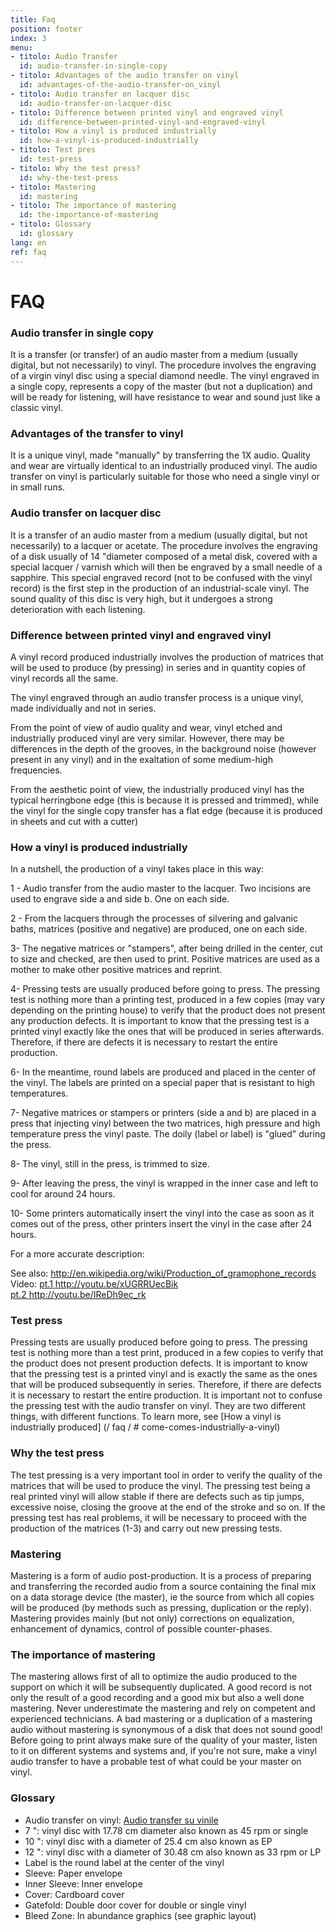 ```yaml
---
title: Faq
position: footer
index: 3
menu:
- titolo: Audio Transfer
  id: audio-transfer-in-single-copy
- titolo: Advantages of the audio transfer on vinyl
  id: advantages-of-the-audio-transfer-on_vinyl
- titolo: Audio transfer on lacquer disc
  id: audio-transfer-on-lacquer-disc
- titolo: Difference between printed vinyl and engraved vinyl
  id: difference-between-printed-vinyl-and-engraved-vinyl
- titolo: How a vinyl is produced industrially
  id: how-a-vinyl-is-produced-industrially
- titolo: Test pres
  id: test-press
- titolo: Why the test press?
  id: why-the-test-press
- titolo: Mastering
  id: mastering
- titolo: The importance of mastering
  id: the-importance-of-mastering
- titolo: Glossary
  id: glossary
lang: en
ref: faq
---
```


# FAQ

### Audio transfer in single copy
It is a transfer (or transfer) of an audio master from a medium (usually digital, but not necessarily) to vinyl. The procedure involves the engraving of a virgin vinyl disc using a special diamond needle. The vinyl engraved in a single copy, represents a copy of the master (but not a duplication) and will be ready for listening, will have resistance to wear and sound just like a classic vinyl.

### Advantages of the transfer to vinyl
It is a unique vinyl, made "manually" by transferring the 1X audio. Quality and wear are virtually identical to an industrially produced vinyl. The audio transfer on vinyl is particularly suitable for those who need a single vinyl or in small runs.

### Audio transfer on lacquer disc
It is a transfer of an audio master from a medium (usually digital, but not necessarily) to a lacquer or acetate. The procedure involves the engraving of a disk usually of 14 "diameter composed of a metal disk, covered with a special lacquer / varnish which will then be engraved by a small needle of a sapphire. This special engraved record (not to be confused with the vinyl record) is the first step in the production of an industrial-scale vinyl. The sound quality of this disc is very high, but it undergoes a strong deterioration with each listening.

### Difference between printed vinyl and engraved vinyl
A vinyl record produced industrially involves the production of matrices that will be used to produce (by pressing) in series and in quantity copies of vinyl records all the same.

The vinyl engraved through an audio transfer process is a unique vinyl, made individually and not in series.

From the point of view of audio quality and wear, vinyl etched and industrially produced vinyl are very similar. However, there may be differences in the depth of the grooves, in the background noise (however present in any vinyl) and in the exaltation of some medium-high frequencies.

From the aesthetic point of view, the industrially produced vinyl has the typical herringbone edge (this is because it is pressed and trimmed), while the vinyl for the single copy transfer has a flat edge (because it is produced in sheets and cut with a cutter)

### How a vinyl is produced industrially

In a nutshell, the production of a vinyl takes place in this way:

1 - Audio transfer from the audio master to the lacquer. Two incisions are used to engrave side a and side b. One on each side.

2 - From the lacquers through the processes of silvering and galvanic baths, matrices (positive and negative) are produced, one on each side.

3- The negative matrices or "stampers", after being drilled in the center, cut to size and checked, are then used to print. Positive matrices are used as a mother to make other positive matrices and reprint.

4- Pressing tests are usually produced before going to press. The pressing test is nothing more than a printing test, produced in a few copies (may vary depending on the printing house) to verify that the product does not present any production defects. It is important to know that the pressing test is a printed vinyl exactly like the ones that will be produced in series afterwards. Therefore, if there are defects it is necessary to restart the entire production.

6- In the meantime, round labels are produced and placed in the center of the vinyl. The labels are printed on a special paper that is resistant to high temperatures.

7- Negative matrices or stampers or printers (side a and b) are placed in a press that injecting vinyl between the two matrices, high pressure and high temperature press the vinyl paste. The doily (label or label) is "glued" during the press.

8- The vinyl, still in the press, is trimmed to size.

9- After leaving the press, the vinyl is wrapped in the inner case and left to cool for around 24 hours.

10- Some printers automatically insert the vinyl into the case as soon as it comes out of the press, other printers insert the vinyl in the case after 24 hours.

For a more accurate description:

See also: <a target="blank" href="http://en.wikipedia.org/wiki/Production_of_gramophone_records">http://en.wikipedia.org/wiki/Production_of_gramophone_records</a><br>
Video: <a target="blank" href="http://youtu.be/xUGRRUecBik"> pt.1 http://youtu.be/xUGRRUecBik</a><br>
<a target="blank" href="http://youtu.be/IReDh9ec_rk">pt.2 http://youtu.be/IReDh9ec_rk</a>

### Test press
Pressing tests are usually produced before going to press. The pressing test is nothing more than a test print, produced in a few copies to verify that the product does not present production defects. It is important to know that the pressing test is a printed vinyl and is exactly the same as the ones that will be produced subsequently in series. Therefore, if there are defects it is necessary to restart the entire production. It is important not to confuse the pressing test with the audio transfer on vinyl. They are two different things, with different functions. To learn more, see [How a vinyl is industrially produced] (/ faq / # come-comes-industrially-a-vinyl)

### Why the test press
The test pressing is a very important tool in order to verify the quality of the matrices that will be used to produce the vinyl. The pressing test being a real printed vinyl will allow stable if there are defects such as tip jumps, excessive noise, closing the groove at the end of the stroke and so on. If the pressing test has real problems, it will be necessary to proceed with the production of the matrices (1-3) and carry out new pressing tests.

### Mastering
Mastering is a form of audio post-production. It is a process of preparing and transferring the recorded audio from a source containing the final mix on a data storage device (the master), ie the source from which all copies will be produced (by methods such as pressing, duplication or the reply). <br>
Mastering provides mainly (but not only) corrections on equalization, enhancement of dynamics, control of possible counter-phases.

### The importance of mastering
The mastering allows first of all to optimize the audio produced to the support on which it will be subsequently duplicated. A good record is not only the result of a good recording and a good mix but also a well done mastering. Never underestimate the mastering and rely on competent and experienced technicians. A bad mastering or a duplication of a mastering audio without mastering is synonymous of a disk that does not sound good! <br>
Before going to print always make sure of the quality of your master, listen to it on different systems and systems and, if you're not sure, make a vinyl audio transfer to have a probable test of what could be your master on vinyl.

### Glossary
* Audio transfer on vinyl: [Audio transfer su vinile](/faq/#audio-transfer-in-single-copy)
* 7 ": vinyl disc with 17.78 cm diameter also known as 45 rpm or single
* 10 ": vinyl disc with a diameter of 25.4 cm also known as EP
* 12 ": vinyl disc with a diameter of 30.48 cm also known as 33 rpm or LP
* Label is the round label at the center of the vinyl
* Sleeve: Paper envelope
* Inner Sleeve: Inner envelope
* Cover: Cardboard cover
* Gatefold: Double door cover for double or single vinyl
* Bleed Zone: In abundance graphics (see graphic layout)

